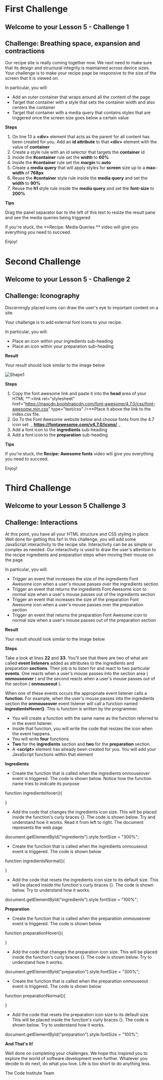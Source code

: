 # First Challenge
## Welcome to your Lesson 5 - Challenge 1
## Challenge: Breathing space, expansion and contractions

Our recipe site is really coming together now. We next need to make sure that its design and structural integrity is maintained across device sizes. Your challenge is to make your recipe page be responsive to the size of the screen that it is viewed on.

In particular, you will:

- Add an outer container that wraps around all the content of the page
- Target that container with a style that sets the container width and also centers the container
- Target that container with a media query that contains styles that are triggered once the screen size goes below a certain value


**Steps**

1. On line 13 a  **\<div\>** element that acts as the parent for all content has been created for you. Add an  **id attribute** to that  **\<div\>** element with the value of  **container**
2. Create a style rule with an id selector that targets the  **container** id
3. Inside the  **#container** rule set the **width** to **60%**
4. Inside the  **#container** rule set the **margin** to **auto**
5. Create a  **media query**  that will apply styles for  **screen** size up to a  **max-width**  of  **768px**
6. Reuse the  **#container** style rule inside the **media query** and set the **width** to **90%**
7. Reuse the  **h1** style rule inside the   **media query** and set the  **font-size** to  **200%**

**Tips**

Drag the panel separator bar to the left of this text to resize the result pane and see the media queries being triggered

If you're stuck, the  **Recipe: Media Queries ** video will give you everything you need to succeed.

Enjoy!
#
#
#
# Second Challenge
## Welcome to your Lesson 5 - Challenge 2
## Challenge: Iconography

Discerningly placed icons can draw the user's eye to important content on a site.

Your challenge is to add external font icons to your recipe.

In particular, you will:

- Place an icon within your ingredients sub-heading
- Place an icon within your preparation sub-heading

**Result**

Your result should look similar to the image below

![Shape1](RackMultipart20230329-1-yw6c2y_html_49ac0cb03196381.gif)

**Steps**

1. Copy the font awesome link and paste it into the  **head** area of your HTML  **:\<link rel="stylesheet" href="https://maxcdn.bootstrapcdn.com/font-awesome/4.7.0/css/font-awesome.min.css" type="text/css" /\>**Place it above the link to the index.css file.
2. Go To the Font Awesome website below and choose fonts from the 4.7 icon set: _ **https://fontawesome.com/v4.7.0/icons/** _
3. Add a font icon to the  **ingredients** sub-heading
4. Add a font icon to the  **preparation** sub-heading

**Tips**

If you're stuck, the  **Recipe: Awesome fonts** video will give you everything you need to succeed.

Enjoy!
#
#
#
# Third Challenge
## Welcome to your Lesson 5 Challenge 3
## Challenge: Interactions


At this point, you have all your HTML structure and CSS styling in place. Well done for getting this far! In this challenge, you will add some JavaScript interactivity to the recipe site. Interactivity can be as simple or complex as needed. Our interactivity is used to draw the user's attention to the recipe ingredients and preparation steps when moving their mouse on the page

In particular, you will:

- Trigger an event that increases the size of the ingredients Font Awesome icon when a user's mouse passes over the ingredients section
- Trigger an event that returns the ingredients Font Awesome icon to normal size when a user's mouse passes out of the ingredients section
- Trigger an event that increases the size of the preparation Font Awesome icon when a user's mouse passes over the preparation section
- Trigger an event that returns the preparation Font Awesome icon to normal size when a user's mouse passes out of the preparation section

**Result**

Your result should look similar to the image below

**Steps**

Take a look at lines  **22** and  **33**. You'll see that there are two of what are called  **event listeners** added as attributes to the ingredients and preparation  **sections**. Their job is to listen for and react to two particular  **events**. One reacts when a user's mouse passes into the section area (  **onmouseover** ) and the second reacts when a user's mouse passes out of the section (  **onmouseout** ).

When one of these events occurs the appropriate event listener calls a  **function**. For example, when the user's mouse passes into the ingredients section the  **onmouseover** event listener will call a function named **ingredientsHover()**. This is function is written by the programmer.

- You will create a function with the same name as the function referred to in the event listener.
- Inside that function, you will write the code that resizes the icon when the event happens.
- You will write  **four** functions.
- **Two** for the  **ingredients** section and  **two** for the  **preparation** section.
- A  **\<script\>** element has already been created for you. You will add your JavaScript functions within that element

**Ingredients**

- Create the function that is called when the ingredients onmouseover event is triggered. The code is shown below. Notice how the function name tries to indicate its purpose

function ingredientsHover(){

}

- Add the code that changes the ingredients icon size. This will be placed inside the function's curly braces {}. The code is shown below. Try and understand how it works. Read it from left to right. The document represents the web page

document.getElementById("ingredients").style.fontSize = "300%";

- Create the function that is called when the ingredients onmouseout event is triggered. The code is shown below

function ingredientsNormal(){

}

- Add the code that resets the ingredients icon size to its default size. This will be placed inside the function's curly braces {}. The code is shown below. Try to understand how it works.

document.getElementById("ingredients").style.fontSize = "100%";

**Preparation**

- Create the function that is called when the preparation onmouseover event is triggered. The code is shown below

function preparationHover(){

}

- Add the code that changes the preparation icon size. This will be placed inside the function's curly braces {}. The code is shown below. Try to understand how it works.

document.getElementById("preparation").style.fontSize = "300%";

- Create the function that is called when the preparation onmouseout event is triggered. The code is shown below

function preparationNormal(){

}

- Add the code that resets the preparation icon size to its default size. This will be placed inside the function's curly braces {}. The code is shown below. Try to understand how it works.

document.getElementById("preparation").style.fontSize = "100%";

**And That's it!**

Well done on completing your challenges. We hope this inspired you to explore the world of software development even further. Whatever you decide to do next, do what you love. Life is too short to do anything less.

The Code Institute Team
